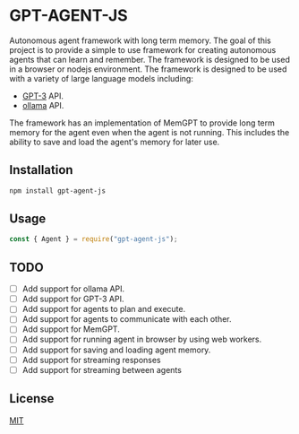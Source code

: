 # GPT-AGENT-JS

Autonomous agent framework with long term memory. The goal of this project is to provide a simple to use framework for creating autonomous agents that can learn and remember. The framework is designed to be used in a browser or nodejs environment. The framework is designed to be used with a variety of large language models including:

- [GPT-3](https://openai.com/blog/openai-api/) API.
- [ollama](https://github.com/jmorganca/ollama/blob/main/docs/api.md) API.

The framework has an implementation of MemGPT to provide long term memory for the agent even when the agent is not running. This includes the ability to save and load the agent's memory for later use.

## Installation

```bash
npm install gpt-agent-js
```

## Usage

```javascript
const { Agent } = require("gpt-agent-js");
```

## TODO

- [ ] Add support for ollama API.
- [ ] Add support for GPT-3 API.
- [ ] Add support for agents to plan and execute.
- [ ] Add support for agents to communicate with each other.
- [ ] Add support for MemGPT.
- [ ] Add support for running agent in browser by using web workers.
- [ ] Add support for saving and loading agent memory.
- [ ] Add support for streaming responses
- [ ] Add support for streaming between agents

## License

[MIT](https://choosealicense.com/licenses/mit/)
